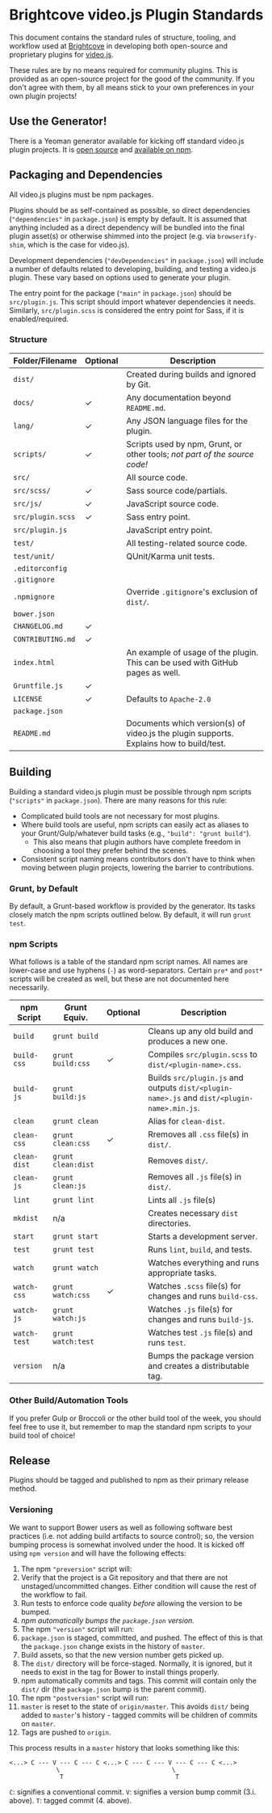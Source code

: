 # Brightcove video.js Plugin Standards

This document contains the standard rules of structure, tooling, and workflow used at [Brightcove](https://www.brightcove.com) in developing both open-source and proprietary plugins for [video.js](http://videojs.com).

These rules are by no means required for community plugins. This is provided as an open-source project for the good of the community. If you don't agree with them, by all means stick to your own preferences in your own plugin projects!

## Use the Generator!

There is a Yeoman generator available for kicking off standard video.js plugin projects. It is [open source](https://github.com/videojs/generator-videojs-plugin) and [available on npm](https://www.npmjs.com/package/generator-videojs-plugin).

## Packaging and Dependencies

All video.js plugins must be npm packages.

Plugins should be as self-contained as possible, so direct dependencies (`"dependencies"` in `package.json`) is empty by default. It is assumed that anything included as a direct dependency will be bundled into the final plugin asset(s) or otherwise shimmed into the project (e.g. via `browserify-shim`, which is the case for video.js).

Development dependencies (`"devDependencies"` in `package.json`) will include a number of defaults related to developing, building, and testing a video.js plugin. These vary based on options used to generate your plugin.

The entry point for the package (`"main"` in `package.json`) should be `src/plugin.js`. This script should import whatever dependencies it needs. Similarly, `src/plugin.scss` is considered the entry point for Sass, if it is enabled/required.

### Structure

Folder/Filename     | Optional | Description
------------------- | -------- | -----------
`dist/`             |          | Created during builds and ignored by Git.
`docs/`             | ✓        | Any documentation beyond `README.md`.
`lang/`             | ✓        | Any JSON language files for the plugin.
`scripts/`          | ✓        | Scripts used by npm, Grunt, or other tools; _not part of the source code!_
`src/`              |          | All source code.
`src/scss/`         | ✓        | Sass source code/partials.
`src/js/`           | ✓        | JavaScript source code.
`src/plugin.scss`   | ✓        | Sass entry point.
`src/plugin.js`     |          | JavaScript entry point.
`test/`             |          | All testing-related source code.
`test/unit/`        |          | QUnit/Karma unit tests.
`.editorconfig`     |          |
`.gitignore`        |          |
`.npmignore`        |          | Override `.gitignore`'s exclusion of `dist/`.
`bower.json`        |          |
`CHANGELOG.md`      | ✓        | 
`CONTRIBUTING.md`   | ✓        |
`index.html`        |          | An example of usage of the plugin. This can be used with GitHub pages as well.
`Gruntfile.js`      | ✓        |
`LICENSE`           | ✓        | Defaults to `Apache-2.0`
`package.json`      |          |
`README.md`         |          | Documents which version(s) of video.js the plugin supports. Explains how to build/test.

## Building

Building a standard video.js plugin must be possible through npm scripts (`"scripts"` in `package.json`). There are many reasons for this rule:

- Complicated build tools are not necessary for most plugins.
- Where build tools are useful, npm scripts can easily act as aliases to your Grunt/Gulp/whatever build tasks (e.g., `"build": "grunt build"`).
  - This also means that plugin authors have complete freedom in choosing a tool they prefer behind the scenes.
- Consistent script naming means contributors don't have to think when moving between plugin projects, lowering the barrier to contributions.

### Grunt, by Default

By default, a Grunt-based workflow is provided by the generator. Its tasks closely match the npm scripts outlined below. By default, it will run `grunt test`.

### npm Scripts

What follows is a table of the standard npm script names. All names are lower-case and use hyphens (`-`) as word-separators. Certain `pre*` and `post*` scripts will be created as well, but these are not documented here necessarily.

npm Script   | Grunt Equiv.       | Optional | Description
------------ | ------------------ | -------- | -----------
`build`      | `grunt build`      |          | Cleans up any old build and produces a new one.
`build-css`  | `grunt build:css`  | ✓        | Compiles `src/plugin.scss` to `dist/<plugin-name>.css`.
`build-js`   | `grunt build:js`   |          | Builds `src/plugin.js` and outputs `dist/<plugin-name>.js` and `dist/<plugin-name>.min.js`.
`clean`      | `grunt clean`      |          | Alias for `clean-dist`.
`clean-css`  | `grunt clean:css`  | ✓        | Rremoves all `.css` file(s) in `dist/`.
`clean-dist` | `grunt clean:dist` |          | Removes `dist/`.
`clean-js`   | `grunt clean:js`   |          | Removes all `.js` file(s) in `dist/`.
`lint`       | `grunt lint`       |          | Lints all `.js` file(s)
`mkdist`     | n/a                |          | Creates necessary `dist` directories.
`start`      | `grunt start`      |          | Starts a development server.
`test`       | `grunt test`       |          | Runs `lint`, `build`, and tests.
`watch`      | `grunt watch`      |          | Watches everything and runs appropriate tasks.
`watch-css`  | `grunt watch:css`  | ✓        | Watches `.scss` file(s) for changes and runs `build-css`.
`watch-js`   | `grunt watch:js`   |          | Watches `.js` file(s) for changes and runs `build-js`.
`watch-test` | `grunt watch:test` |          | Watches test `.js` file(s) and runs `test`.
`version`    | n/a                |          | Bumps the package version and creates a distributable tag.

### Other Build/Automation Tools

If you prefer Gulp or Broccoli or the other build tool of the week, you should feel free to use it, but remember to map the standard npm scripts to your build tool of choice!

## Release

Plugins should be tagged and published to npm as their primary release method.

### Versioning

We want to support Bower users as well as following software best practices (i.e. not adding build artifacts to source control); so, the version bumping process is somewhat involved under the hood. It is kicked off using `npm version` and will have the following effects:

1. The npm `"preversion"` script will:
  1. Verify that the project is a Git repository and that there are not unstaged/uncommitted changes. Either condition will cause the rest of the workflow to fail.
  1. Run tests to enforce code quality _before_ allowing the version to be bumped.
1. _npm automatically bumps the `package.json` version._
1. The npm `"version"` script will run:
  1. `package.json` is staged, committed, and pushed. The effect of this is that the `package.json` change exists in the history of `master`.
  1. Build assets, so that the new version number gets picked up.
  1. The `dist/` directory will be force-staged. Normally, it is ignored, but it needs to exist in the tag for Bower to install things properly.
1. npm automatically commits and tags. This commit will contain only the `dist/` dir (the `package.json` bump is the parent commit).
1. The npm `"postversion"` script will run:
  1. `master` is reset to the state of `origin/master`. This avoids `dist/` being added to `master`'s history - tagged commits will be children of commits on `master`.
  1. Tags are pushed to `origin`.

This process results in a `master` history that looks something like this:

```
<...> C --- V --- C --- C <...> C --- C --- V --- C --- C <...>
             \                               \
              T                               T
```

`C`: signifies a conventional commit.
`V`: signifies a version bump commit (3.i. above).
`T`: tagged commit (4. above).
